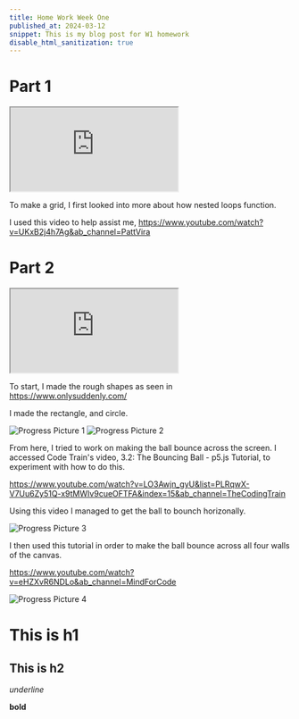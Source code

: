 ```yaml
---
title: Home Work Week One
published_at: 2024-03-12
snippet: This is my blog post for W1 homework 
disable_html_sanitization: true
---
```



# Part 1
<iframe id="partone"src="https://editor.p5js.org/w0nd3rland-23/full/sf5eEjkvo"></iframe>
<script type="module">
  const iframe = document.getElementById (`partone`)
  iframe.width  = iframe.parentNode.scrollWidth
  iframe.height = iframe.parentNode.scrollWidth + 42
</script>

To make a grid, I first looked into more about how nested loops function. 

I used this video to help assist me, https://www.youtube.com/watch?v=UKxB2j4h7Ag&ab_channel=PattVira



# Part 2
<iframe id="onlysuddenly" src="https://editor.p5js.org/w0nd3rland-23/full/vQU_LU9Uk"></iframe>

<script type="module">
  const iframe = document.getElementById (`onlysuddenly`)
  iframe.width  = iframe.parentNode.scrollWidth
  iframe.height = iframe.parentNode.scrollWidth + 42
</script>


To start, I made the rough shapes as seen in https://www.onlysuddenly.com/

I made the rectangle, and circle. 

![Progress Picture 1](/241203_WEEKONE/P1.png)
![Progress Picture 2](/241203_WEEKONE/P2.png)

From here, I tried to work on making the ball bounce across the screen. I accessed Code Train's video, 3.2: The Bouncing Ball - p5.js Tutorial, to experiment with how to do this. 

https://www.youtube.com/watch?v=LO3Awjn_gyU&list=PLRqwX-V7Uu6Zy51Q-x9tMWIv9cueOFTFA&index=15&ab_channel=TheCodingTrain

Using this video I managed to get the ball to bounch horizonally. 

![Progress Picture 3](/241203_WEEKONE/p3.png)

I then used this tutorial in order to make the ball bounce across all four walls of the canvas. 

https://www.youtube.com/watch?v=eHZXvR6NDLo&ab_channel=MindForCode

![Progress Picture 4](/241203_WEEKONE/p4.png)

# This is h1

## This is h2

_underline_

**bold**
